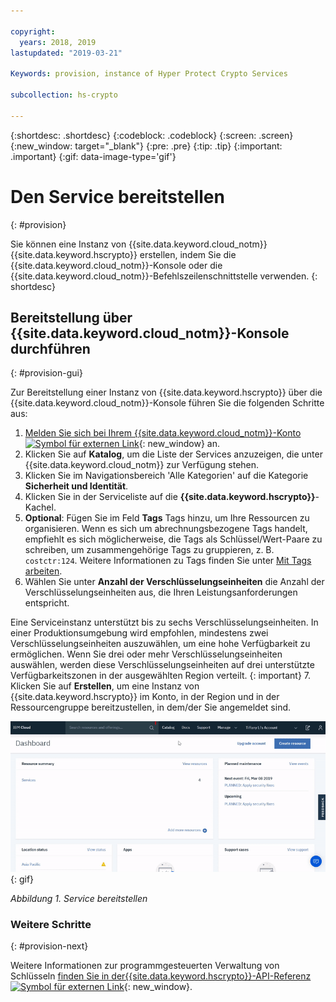 ```yaml
---

copyright:
  years: 2018, 2019
lastupdated: "2019-03-21"

Keywords: provision, instance of Hyper Protect Crypto Services

subcollection: hs-crypto

---
```


{:shortdesc: .shortdesc}
{:codeblock: .codeblock}
{:screen: .screen}
{:new_window: target="_blank"}
{:pre: .pre}
{:tip: .tip}
{:important: .important}
{:gif: data-image-type='gif'}

# Den Service bereitstellen
{: #provision}

Sie können eine Instanz von {{site.data.keyword.cloud_notm}} {{site.data.keyword.hscrypto}} erstellen, indem Sie die {{site.data.keyword.cloud_notm}}-Konsole oder die {{site.data.keyword.cloud_notm}}-Befehlszeilenschnittstelle verwenden.
{: shortdesc}

## Bereitstellung über {{site.data.keyword.cloud_notm}}-Konsole durchführen
{: #provision-gui}

Zur Bereitstellung einer Instanz von {{site.data.keyword.hscrypto}} über die {{site.data.keyword.cloud_notm}}-Konsole führen Sie die folgenden Schritte aus:

1. [Melden Sie sich bei Ihrem {{site.data.keyword.cloud_notm}}-Konto ![Symbol für externen Link](../../icons/launch-glyph.svg "Symbol für externen Link")](https://cloud.ibm.com/){: new_window} an.
2. Klicken Sie auf **Katalog**, um die Liste der Services anzuzeigen, die unter {{site.data.keyword.cloud_notm}} zur Verfügung stehen.
3. Klicken Sie im Navigationsbereich 'Alle Kategorien' auf die Kategorie **Sicherheit und Identität**.
4. Klicken Sie in der Serviceliste auf die **{{site.data.keyword.hscrypto}}**-Kachel.
5. **Optional**: Fügen Sie im Feld **Tags** Tags hinzu, um Ihre Ressourcen zu organisieren. Wenn es sich um abrechnungsbezogene Tags handelt, empfiehlt es sich möglicherweise, die Tags als Schlüssel/Wert-Paare zu schreiben, um zusammengehörige Tags zu gruppieren, z. B. `costctr:124`. Weitere Informationen zu Tags finden Sie unter [Mit Tags arbeiten](/docs/resources?topic=resources-tag#tag). 
6. Wählen Sie unter **Anzahl der Verschlüsselungseinheiten** die Anzahl der Verschlüsselungseinheiten aus, die Ihren Leistungsanforderungen entspricht. 

  Eine Serviceinstanz unterstützt bis zu sechs Verschlüsselungseinheiten. In einer Produktionsumgebung wird empfohlen, mindestens zwei Verschlüsselungseinheiten auszuwählen, um eine hohe Verfügbarkeit zu ermöglichen. Wenn Sie drei oder mehr Verschlüsselungseinheiten auswählen, werden diese Verschlüsselungseinheiten auf drei unterstützte Verfügbarkeitszonen in der ausgewählten Region verteilt.
  {: important}
7. Klicken Sie auf **Erstellen**, um eine Instanz von {{site.data.keyword.hscrypto}} im Konto, in der Region und in der Ressourcengruppe bereitzustellen, in dem/der Sie angemeldet sind. 

![Service bereitstellen](image/provisioning.gif "Service bereitstellen")
{: gif}

*Abbildung 1. Service bereitstellen*

<!-- ## Provisioning from the {{site.data.keyword.cloud_notm}} CLI
{: #provision-cli}

To provision an instance of {{site.data.keyword.hscrypto}} using the {{site.data.keyword.cloud_notm}} CLI, complete the following steps:

1. Download and install the [{{site.data.keyword.cloud_notm}} CLI](/docs/cli/index.html#overview){: new_window} with the following command:

    ```sh
    curl -sl https://ibm.biz/idt-installer | bash
    ```
    {: pre}

    **Notes:** For more information about the {{site.data.keyword.cloud_notm}} CLI, see [Getting started with the {{site.data.keyword.cloud_notm}} CLI](/docs/cli/index.html#overview){: new_window}.

2. Log in to {{site.data.keyword.cloud_notm}} through the {{site.data.keyword.cloud_notm}} CLI with the following command:

    ```sh
    ibmcloud login
    ```
    {: pre}

    **Notes:** If the login fails, run the `ibmcloud login --sso` command to try again. The `--sso` parameter is required when you log in with a federated ID. If this option is used, go to the link listed in the CLI output to generate a one-time passcode. -->

<!-- ### Creating a service instance within your account
{: #provision-acct-lvl}

To simplify access to your encryption keys with [{{site.data.keyword.iamlong}} roles](/docs/iam/users_roles.html#iamusermanrol), you can create one or more instances of the {{site.data.keyword.hscrypto}} service within an account, without needing to specify an org and space.

1. Log in to {{site.data.keyword.cloud_notm}} through the [{{site.data.keyword.cloud_notm}} CLI](/docs/cli/index.html#overview){: new_window}.

    ```sh
    ibmcloud login
    ```
    {: pre}
    **Notes:** If the login fails, run the `ibmcloud login --sso` command to try again. The `--sso` parameter is required when you log in with a federated ID. If this option is used, go to the link listed in the CLI output to generate a one-time passcode.

2. Select the account, region, and resource group where you would like to create a {{site.data.keyword.hscrypto}} service instance.

    You can use the following command to set your target region and resource group.

    ```sh
    ibmcloud target -r <region_name> -g <resource_group_name>
    ```
    {: pre}

3. Provision an instance of {{site.data.keyword.hscrypto}} within that account and resource group.

    ```sh
    ibmcloud resource service-instance-create <instance_name> kms tiered-pricing
    ```
    {: pre}

    Replace `<instance_name>` with a unique alias for your service instance.

4. Optional: Verify that the service instance was created successfully.

    ```sh
    ibmcloud resource service-instances
    ```
    {: pre}

### Creating a service instance within an org and space
{: #provision-space-lvl}

To manage access to your encryption keys with [Cloud Foundry roles](/docs/iam/cfaccess.html), you can create an instance of the {{site.data.keyword.hscrypto}} service within a specified organization and space.  

1. Log in to {{site.data.keyword.cloud_notm}} through the [{{site.data.keyword.cloud_notm}} CLI](/docs/cli/index.html#overview){: new_window}.

    ```sh
    ibmcloud login
    ```
    {: pre}
    **Note:** If the login fails, run the `ibmcloud login --sso` command to try again. The `--sso` parameter is required when you log in with a federated ID. If this option is used, go to the link listed in the CLI output to generate a one-time passcode.

2. Select the account, region, organization, and space where you would like to create a {{site.data.keyword.hscrypto}} service instance.

    You can use the following command to set your target region, org, and space.

    ```sh
    ibmcloud target -r <region> -o <organization_name> -s <space_name>
    ```
    {: pre}

3. Provision an instance of {{site.data.keyword.hscrypto}} within that account, region, organization, and space.

    ```sh
    ibmcloud service create kms tiered-pricing <instance_name>
    ```
    {: pre}

    Replace `<instance_name>` with a unique alias for your service instance.

4. Optional: Verify that the service instance was created successfully.

    ```sh
    ibmcloud service list
    ```
    {: pre}
-->

### Weitere Schritte
{: #provision-next}

Weitere Informationen zur programmgesteuerten Verwaltung von Schlüsseln [finden Sie in der{{site.data.keyword.hscrypto}}-API-Referenz ![Symbol für externen Link](../../icons/launch-glyph.svg "Symbol für externen Link")](https://{DomainName}/apidocs/hs-crypto){: new_window}. 
